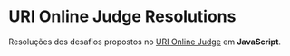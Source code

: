 # URI Online Judge Resolutions

Resoluções dos desafios propostos no [URI Online Judge](https://www.urionlinejudge.com.br) em **JavaScript**.